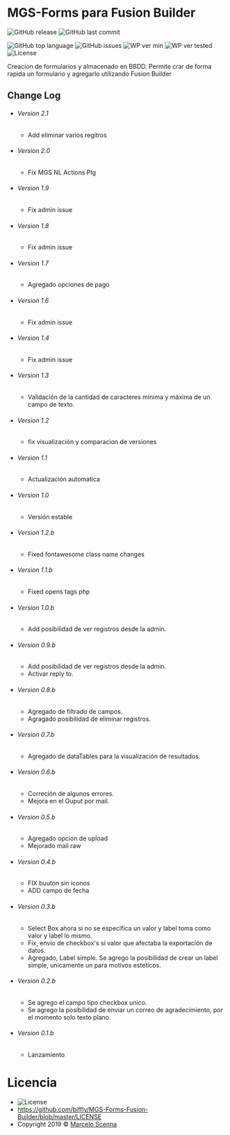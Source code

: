 <!--
https://dillinger.io/]
[https://shields.io/]
-->

# MGS-Forms para Fusion Builder
![GitHub release](https://img.shields.io/github/release/biffly/MGS-Forms-Fusion-Builder.svg?style=for-the-badge) ![GitHub last commit](https://img.shields.io/github/last-commit/biffly/MGS-Forms-Fusion-Builder.svg?style=for-the-badge)

![GitHub top language](https://img.shields.io/github/languages/top/biffly/MGS-Forms-Fusion-Builder.svg) ![GitHub issues](https://img.shields.io/github/issues-raw/biffly/MGS-Forms-Fusion-Builder.svg) ![WP ver min](https://img.shields.io/badge/wordpress-4.9-blue.svg?logo=wordpress)  ![WP ver tested](https://img.shields.io/badge/wordpress-5.1.1%20tested-green.svg?logo=wordpress) ![License](https://img.shields.io/badge/license-BSD%202--Clause-blue.svg)



Creacion de formularios y almacenado en BBDD. Permite crar de forma rapida un formulario y agregarlo utilizando Fusion Builder
## Change Log
- ###### Version 2.1
  - Add eliminar varios regitros
- ###### Version 2.0
  - Fix MGS NL Actions Plg
- ###### Version 1.9
  - Fix admin issue
- ###### Version 1.8
  - Fix admin issue
- ###### Version 1.7
  - Agregado opciones de pago
- ###### Version 1.6
  - Fix admin issue
- ###### Version 1.4
  - Fix admin issue
- ###### Version 1.3
  - Validación de la cantidad de caracteres mínima y máxima de un campo de texto.
- ###### Version 1.2
  - fix visualización y comparacion de versiones
- ###### Version 1.1
  - Actualización automatica
- ###### Version 1.0
  - Versión estable
- ###### Version 1.2.b
  - Fixed fontawesome class name changes
- ###### Version 1.1.b
  - Fixed opens tags php
- ###### Version 1.0.b
  - Add posibilidad de ver registros desde la admin.
- ###### Version 0.9.b
  - Add posibilidad de ver registros desde la admin.
  - Activar reply to.
- ###### Version 0.8.b
  - Agregado de filtrado de campos.
  - Agragado posibilidad de eliminar registros.
- ###### Version 0.7.b
  - Agregado de dataTables para la visualización de resultados.
- ###### Version 0.6.b
  - Correción de algunos errores.
  - Mejora en el Ouput por mail.
- ###### Version 0.5.b
  - Agregado opcion de upload
  - Mejorado mail raw
- ###### Version 0.4.b
  - FIX buuton sin iconos
  - ADD campo de fecha
- ###### Version 0.3.b
  - Select Box ahora si no se especifica un valor y label toma como valor y label lo mismo.
  - Fix, envio de checkbox's si valor que afectaba la exportación de datos.
  - Agregado, Label simple. Se agrego la posibilidad de crear un label simple, unicamente un para motivos esteticos.
- ###### Version 0.2.b
  - Se agrego el campo tipo checkbox unico.
  - Se agrego la posibilidad de enviar un correo de agradecimiento, por el momento solo texto plano.
- ###### Version 0.1.b
  - Lanzamiento

# Licencia
- ![License](https://img.shields.io/badge/license-BSD%202--Clause-blue.svg)
- https://github.com/biffly/MGS-Forms-Fusion-Builder/blob/master/LICENSE
- Copyright 2019 © [Marcelo Scenna](https://www.marceloscenna.com.ar)
   
